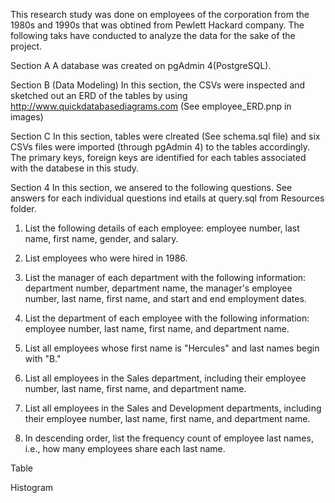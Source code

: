 This research study was done on employees of the corporation from the 1980s and 1990s that was obtined from Pewlett Hackard company. The following taks have conducted to analyze the data for the sake of the project. 

Section A
A database was created on pgAdmin 4(PostgreSQL). 


Section B (Data Modeling)
In this section, the CSVs were inspected and sketched out an ERD of the tables by using http://www.quickdatabasediagrams.com (See employee_ERD.pnp in images)

Section C
In this section, tables were clreated (See schema.sql file) and six CSVs files were imported (through pgAdmin 4) to the tables accordingly. The primary keys, foreign keys are identified for each tables associated with the databese in this study.  

Section 4 
In this section, we ansered to the following questions. See answers for each individual questions ind etails at query.sql from Resources folder. 

1. List the following details of each employee: employee number, last name, first name, gender, and salary.

2. List employees who were hired in 1986.

3. List the manager of each department with the following information: department number, department name, the manager's employee number, last name, first name, and start and end employment dates.

4. List the department of each employee with the following information: employee number, last name, first name, and department name.

5. List all employees whose first name is "Hercules" and last names begin with "B."

6. List all employees in the Sales department, including their employee number, last name, first name, and department name.

7. List all employees in the Sales and Development departments, including their employee number, last name, first name, and department name.

8. In descending order, list the frequency count of employee last names, i.e., how many employees share each last name.

Table 

Histogram 






